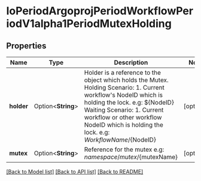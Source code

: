 # IoPeriodArgoprojPeriodWorkflowPeriodV1alpha1PeriodMutexHolding

## Properties

Name | Type | Description | Notes
------------ | ------------- | ------------- | -------------
**holder** | Option<**String**> | Holder is a reference to the object which holds the Mutex. Holding Scenario:   1. Current workflow's NodeID which is holding the lock.      e.g: ${NodeID} Waiting Scenario:   1. Current workflow or other workflow NodeID which is holding the lock.      e.g: ${WorkflowName}/${NodeID} | [optional]
**mutex** | Option<**String**> | Reference for the mutex e.g: ${namespace}/mutex/${mutexName} | [optional]

[[Back to Model list]](../README.md#documentation-for-models) [[Back to API list]](../README.md#documentation-for-api-endpoints) [[Back to README]](../README.md)


